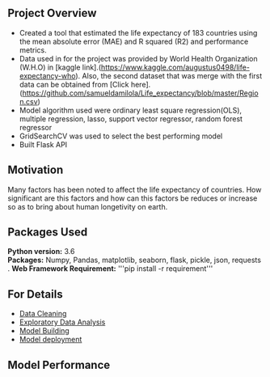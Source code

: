 ## Project Overview
* Created a tool that estimated the life expectancy of 183 countries using the mean absolute error (MAE) and R squared (R2) and performance metrics. 
* Data used in for the project was provided by World Health Organization (W.H.O) in [kaggle link].(https://www.kaggle.com/augustus0498/life-expectancy-who). Also, the second dataset that was merge with the first data can be obtained from [Click here].(https://github.com/samueldamilola/Life_expectancy/blob/master/Region.csv)
* Model algorithm used were ordinary least square regression(OLS), multiple regression, lasso, support vector regressor, random forest regressor
* GridSearchCV was used to select the best performing model
* Built Flask API

## Motivation

Many factors has been noted to affect the life expectancy of countries. How significant are this factors and how can this factors be reduces or increase so as to bring about human longetivity on earth.

## Packages Used
**Python version:** 3.6<br>
**Packages:** Numpy, Pandas, matplotlib, seaborn, flask, pickle, json, requests<br>. 
**Web Framework Requirement:** '''pip install -r requirement'''<br>

## For Details

* [Data Cleaning](https://github.com/samueldamilola/Life_expectancy/blob/master/Data%20importation%20and%20cleaning.ipynb)
* [Exploratory Data Analysis](https://github.com/samueldamilola/Life_expectancy/blob/master/Exploratory%20Data%20Analysis.ipynb)
* [Model Building](https://github.com/samueldamilola/Life_expectancy/blob/master/Model%20Building.ipynb)
* [Model deployment](https://github.com/samueldamilola/Life_expectancy/tree/master/Flask_API)

## Model Performance

